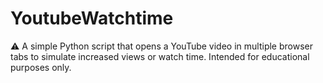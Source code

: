 # YoutubeWatchtime
⚠️ A simple Python script that opens a YouTube video in multiple browser tabs to simulate increased views or watch time. Intended for educational purposes only.
